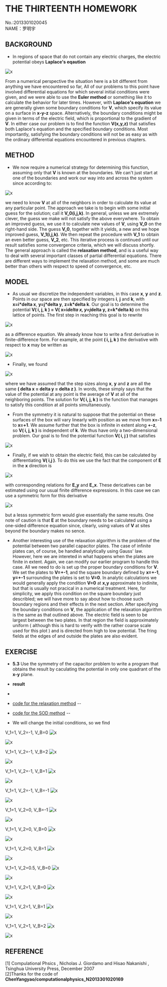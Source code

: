 **THE THIRTEENTH HOMEWORK**
====

No.:2013301020045     
NAME：罗明宇

**BACKGROUND**
--------

- In regions of space that do not contain any electric charges, the electric potential obeys **Laplace's eqaution**        

![x](https://raw.githubusercontent.com/luomingyu/computationalphysics_N2013301020045/code/13th/公式1.png)           
 
From a numerical perspective the situation here is a bit different from anything we have encountered so far, All of our problems to this point have involved differential equations for which several initial conditions were given, and we were able to use the **Euler method** or something like it to calculate the behavior for later times. However, with **Laplace's equation** we are generally given some boundary conditions for **V**, which specify its value on a surface in **x-y-z** space. Alternatively, the boundary conditions might be given in terms of the electric field, which is proportional to the gradient of **V**. In either case our problem is to find the function **V(x,y,z)** that satisfies both Laplace's equation and the specified boundary conditions. Most importantly, satisfying the boundary conditions will not be as easy as with the ordinary differential equations encountered in previous chapters.                           

  
**METHOD**
----

- We now require a numerical strategy for determining this function, assuming only that **V** is known at the boundaries. We can't just start at one of the boundaries and work our way into and across the system since according to:                   

![x](https://raw.githubusercontent.com/luomingyu/computationalphysics_N2013301020045/code/13th/公式4.png)           

we need to know **V** at all of the neighbors in order to calculate its value at any particular point. The approach we take is to begin with some initial guess for the solution; call it **V_0(i,j,k)**. In general, unless we are extremely clever, the guess we make will not satisfy the above everywhere. To obtain an improved guess, we use it to calculate new values of **V**, using **V_0** on the right-hand side. The guess **V_0**, together with it yields, a new and we hope improved guess, **V_1(i,j,k)**. We then repeat the procedure with **V_1** to obtain an even better guess, **V_2**, etc. This iterative process is continued until our result satisfies some convergence criteria, which we will discuss shortly. The general approach is called the **relaxation method**, and is a useful way to deal with several important classes of partial differential equations. There are different ways to implement the relaxation method, and some are much better than others with respect to speed of convergence, etc.         

**MODEL**
----
- As usual we discretize the independent variables, in this case **x**, **y** and **z**. Points in our space are then specified by integers **i**, **j** and **k**, with **x=i*delta x**, **y=j*delta y**, **z=k*delta k**. Our goal is to determine the potential **V( i, j, k ) = V( x=i*delta x, y=j*delta y, z=k*delta k)** on this lattice of points. The first step in reaching this goal is to rewrite          

![x](https://raw.githubusercontent.com/luomingyu/computationalphysics_N2013301020045/code/13th/公式1.png)           

as a difference equation. We already know how to write a first derivative in finite-difference form. For example, at the point **( i, j, k )** the derivative with respect to **x** may be written as       

![x](https://raw.githubusercontent.com/luomingyu/computationalphysics_N2013301020045/code/13th/公式2.png)           

- Finally, we found      

![x](https://raw.githubusercontent.com/luomingyu/computationalphysics_N2013301020045/code/13th/公式3.png)           

where we have assumed that the step sizes along **x**, **y** and **z** are all the same **( delta x = delta y = delta z )**. In words, these simply says that the value of the potential at any point is the average of **V** at all of the neighboring points. The solution for **V( i, j, k )** is the function that manages to satisfy this condition at all points simultaneously.      

- From the symmetry it is natural to suppose that the potential on these surfaces of the box will vary linearly with position as we move from **x=-1** to **x=+1**. We assume further that the box is infinite in extent along **+-z**, so **V( i, j, k )** is independent of **k**. We thus have only a two-dimensional problem. Our goal is to find the potential function **V( i, j )** that satisfies       

![x](https://raw.githubusercontent.com/luomingyu/computationalphysics_N2013301020045/code/13th/公式5.png)           

- Finally, if we wish to obtain the electric field, this can be calculated by differentiating **V( i,j )**. To do this we use the fact that the component of **E** in the **x** direction is       

![x](https://raw.githubusercontent.com/luomingyu/computationalphysics_N2013301020045/code/13th/公式6.png)           

with corresponding relations for **E_y** and **E_x**. These dericatives can be estimated using our usual finite difference expressions. In this case we can use a symmetric form for this derivative       

![x](https://raw.githubusercontent.com/luomingyu/computationalphysics_N2013301020045/code/13th/公式7.png)           

but a lesss symmetric form would give essentially the same results. One note of caution is that **E** at the boundary needs to be calculated using a one-sided difference equation since, clearly, using values of **V** at sites beyond the boundary makes no sence.       
- Another interesting use of the relaxation algorithm is the problem of the potential between two parallel capacitor plates. The case of infinite plates can, of course, be handled analytically using Gauss' law. However, here we are intereted in what happens when the plates are finite in extent. Again, we can modify our earlier program to handle this case. All we need to do is set up the proper boundary conditions for **V**. We set the plates to **V=+-1**, and the square boundary defined by **x=+-1**, **y=+-1** surrounding the plates is set to **V=0**. In analytic calculations we would generally apply the condition **V=0** at **x,y** approximate to indinite, but that is usually not pracical in a numerical treatment. Here, for simplicity, we apply this condition on the square boundary just describled; we will have more to say about how to choose such boundary regions and their effects in the next section. After specifying the boundary conditions on **V**, the application of the relaxation algorithm is the same as that outlined above. The electric field is seen to be largest between  the two plates. In that region the field is approximately uniform ( although this is hard to verify with the rather coarse scale used for this plot ) and is directed from high to low potential. The fring fields at the edges of and outside the plates are also evident.      

**EXERCISE**
--

- **5.3** Use the symmetry of the capacitor problem to write a program that obtains the result by caculating the potential in only one quadrant of the **x-y** plane.
         
- **result**
- 
- [code for the relaxation method](https://raw.githubusercontent.com/luomingyu/computationalphysics_N2013301020045/code/13th/relacation%20method.py)
--
- [code for the SOD method](https://raw.githubusercontent.com/luomingyu/computationalphysics_N2013301020045/code/13th/simultaneous%20over-relaxation.py)
--
- We will change the initial conditions, so we find         

V_1=1, V_2=-1, V_B=0
![x](https://raw.githubusercontent.com/luomingyu/computationalphysics_N2013301020045/code/13th/1--1-0-2.png)           

![x](https://raw.githubusercontent.com/luomingyu/computationalphysics_N2013301020045/code/13th/1--1-0-1.png)           

V_1=1, V_2=-1, V_B=2
![x](https://raw.githubusercontent.com/luomingyu/computationalphysics_N2013301020045/code/13th/1--1-2-2.png)           

![x](https://raw.githubusercontent.com/luomingyu/computationalphysics_N2013301020045/code/13th/1--1-2-1.png)           

V_1=1, V_2=-1, V_B=1
![x](https://raw.githubusercontent.com/luomingyu/computationalphysics_N2013301020045/code/13th/1--1-1-2.png)           

![x](https://raw.githubusercontent.com/luomingyu/computationalphysics_N2013301020045/code/13th/1--1-1-1.png)           

V_1=1, V_2=-1, V_B=-1
![x](https://raw.githubusercontent.com/luomingyu/computationalphysics_N2013301020045/code/13th/1--1--1-2.png)           

![x](https://raw.githubusercontent.com/luomingyu/computationalphysics_N2013301020045/code/13th/1--1--1-1.png)           

V_1=1, V_2=0, V_B=-1
![x](https://raw.githubusercontent.com/luomingyu/computationalphysics_N2013301020045/code/13th/1-0--1-2.png)           

![x](https://raw.githubusercontent.com/luomingyu/computationalphysics_N2013301020045/code/13th/1-0--1-1.png)           

V_1=1, V_2=0, V_B=0
![x](https://raw.githubusercontent.com/luomingyu/computationalphysics_N2013301020045/code/13th/1-0-0-2.png)           

![x](https://raw.githubusercontent.com/luomingyu/computationalphysics_N2013301020045/code/13th/1-0-0-1.png)           

V_1=1, V_2=0, V_B=1
![x](https://raw.githubusercontent.com/luomingyu/computationalphysics_N2013301020045/code/13th/1-0-1-2.png)           

![x](https://raw.githubusercontent.com/luomingyu/computationalphysics_N2013301020045/code/13th/1-0-1-1.png)           

V_1=1, V_2=0.5, V_B=0
![x](https://raw.githubusercontent.com/luomingyu/computationalphysics_N2013301020045/code/13th/1-0.5-0-2.png)           

![x](https://raw.githubusercontent.com/luomingyu/computationalphysics_N2013301020045/code/13th/1-0.5-0-1.png)           

V_1=1, V_2=1, V_B=0
![x](https://raw.githubusercontent.com/luomingyu/computationalphysics_N2013301020045/code/13th/1-1-0-2.png)           

![x](https://raw.githubusercontent.com/luomingyu/computationalphysics_N2013301020045/code/13th/1-1-0-1.png)           

V_1=1, V_2=1, V_B=1
![x](https://raw.githubusercontent.com/luomingyu/computationalphysics_N2013301020045/code/13th/1-1-1-2.png)           

![x](https://raw.githubusercontent.com/luomingyu/computationalphysics_N2013301020045/code/13th/1-1-1-1.png)           

V_1=1, V_2=1, V_B=2
![x](https://raw.githubusercontent.com/luomingyu/computationalphysics_N2013301020045/code/13th/1-1-2-2.png)           

![x](https://raw.githubusercontent.com/luomingyu/computationalphysics_N2013301020045/code/13th/1-1-2-1.png)           

**REFERENCE**
----  
[1] Compulational Phsics , Nicholas J. Giordamo and Hisao Nakanishi , Tsinghua University Press, December 2007           
[2]Thanks for the code of                          
**ChenYangyao/computationalphysics_N2013301020169**
